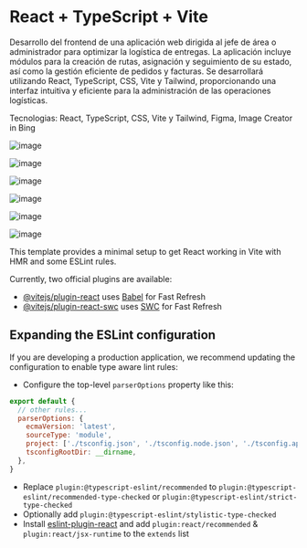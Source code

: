# React + TypeScript + Vite

Desarrollo del frontend de una aplicación web dirigida al jefe de área o administrador para optimizar la logística de entregas. La aplicación incluye módulos para la creación de rutas, asignación y seguimiento de su estado, así como la gestión eficiente de pedidos y facturas. Se desarrollará utilizando React, TypeScript, CSS, Vite y Tailwind, proporcionando una interfaz intuitiva y eficiente para la administración de las operaciones logísticas.

Tecnologias: React, TypeScript, CSS, Vite y Tailwind, Figma, Image Creator in Bing

![image](https://github.com/user-attachments/assets/fae799b7-49ab-47ff-b31f-3158b1e577e4)

![image](https://github.com/user-attachments/assets/cf061a22-d584-402e-85ed-108477306ee0)

![image](https://github.com/user-attachments/assets/26d40ef8-fee0-45c4-955f-7cdfc7976f88)

![image](https://github.com/user-attachments/assets/787f80f2-1c2f-4ed5-9117-994e2a68baae)

![image](https://github.com/user-attachments/assets/a96ab8b9-0f64-434c-831a-8e24dd7fe638)

![image](https://github.com/user-attachments/assets/8c838525-5ea7-4c10-900a-0a32a91849d6)



This template provides a minimal setup to get React working in Vite with HMR and some ESLint rules.

Currently, two official plugins are available:

- [@vitejs/plugin-react](https://github.com/vitejs/vite-plugin-react/blob/main/packages/plugin-react/README.md) uses [Babel](https://babeljs.io/) for Fast Refresh
- [@vitejs/plugin-react-swc](https://github.com/vitejs/vite-plugin-react-swc) uses [SWC](https://swc.rs/) for Fast Refresh

## Expanding the ESLint configuration

If you are developing a production application, we recommend updating the configuration to enable type aware lint rules:

- Configure the top-level `parserOptions` property like this:

```js
export default {
  // other rules...
  parserOptions: {
    ecmaVersion: 'latest',
    sourceType: 'module',
    project: ['./tsconfig.json', './tsconfig.node.json', './tsconfig.app.json'],
    tsconfigRootDir: __dirname,
  },
}
```

- Replace `plugin:@typescript-eslint/recommended` to `plugin:@typescript-eslint/recommended-type-checked` or `plugin:@typescript-eslint/strict-type-checked`
- Optionally add `plugin:@typescript-eslint/stylistic-type-checked`
- Install [eslint-plugin-react](https://github.com/jsx-eslint/eslint-plugin-react) and add `plugin:react/recommended` & `plugin:react/jsx-runtime` to the `extends` list
